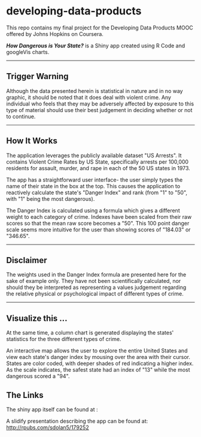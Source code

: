 # developing-data-products
This repo contains my final project for the Developing Data Products MOOC offered by Johns Hopkins on Coursera.

**_How Dangerous is Your State?_** is a Shiny app created using R Code and googleVis charts.  

---
## Trigger Warning
Although the data presented herein is statistical in nature and in no way graphic, it should be noted that it does deal with violent crime. 
Any individual who feels that they may be adversely affected by exposure to this type of material should use their best judgement in deciding whether or not to continue.

---

## How It Works
The application leverages the publicly available dataset "US Arrests". It contains Violent Crime Rates by US State, specifically arrests per 100,000 residents for assault, murder, and rape in each of the 50 US states in 1973.

The app has a straightforward user interface- the user simply types the name of their state in the box at the top.  This causes the application to reactively calculate the state's "Danger Index" and rank (from "1" to "50", with "1" being the most dangerous). 

The Danger Index is calculated using a formula which gives a different weight to each category of crime. Indexes have been scaled from their raw scores so that the mean raw score becomes a "50". This 100 point danger scale seems more intuitive for the user than showing scores of "184.03" or "346.65".

---
## Disclaimer

The weights used in the Danger Index formula are presented here for the sake of example only. They have not been scientifically calculated, nor should they be interpreted as representing a values judgement regarding the relative physical or psychological impact of different types of crime.

---
## Visualize this ...
At the same time, a column chart is generated displaying the states' statistics for the three different types of crime. 

An interactive map allows the user to explore the entire United States and view each state's danger index by mousing over the area with their cursor. States are color coded, with deeper shades of red indicating a higher index. As the scale indicates, the safest state had an index of "13" while the most dangerous scored a "94".

## The Links

The shiny app itself can be found at : 

A slidify presentation describing the app can be found at: http://rpubs.com/sdolan5/179252



